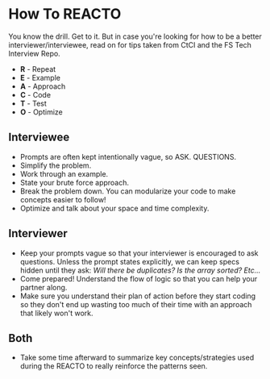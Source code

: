 # How To REACTO

You know the drill. Get to it. But in case you're looking for how to be a better interviewer/interviewee, read on for tips taken from CtCI and the FS Tech Interview Repo.

- **R** - Repeat
- **E** - Example
- **A** - Approach
- **C** - Code
- **T** - Test
- **O** - Optimize

## Interviewee

- Prompts are often kept intentionally vague, so ASK. QUESTIONS.
- Simplify the problem.
- Work through an example.
- State your brute force approach.
- Break the problem down. You can modularize your code to make concepts easier to follow!
- Optimize and talk about your space and time complexity.

## Interviewer

- Keep your prompts vague so that your interviewer is encouraged to ask questions. Unless the prompt states explicitly, we can keep specs hidden until they ask: _Will there be duplicates? Is the array sorted? Etc..._
- Come prepared! Understand the flow of logic so that you can help your partner along.
- Make sure you understand their plan of action before they start coding so they don't end up wasting too much of their time with an approach that likely won't work.

## Both

- Take some time afterward to summarize key concepts/strategies used during the REACTO to really reinforce the patterns seen.
